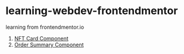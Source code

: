 # learning-webdev-frontendmentor
learning from frontendmentor.io <br>
1. <a href="https://armeetjatyani.com/learning-webdev-frontendmentor/newbie/nft-preview-card-component-main/index.html" target="_blank">NFT Card Component</a>
2. <a href="https://armeetjatyani.com/learning-webdev-frontendmentor/newbie/order-summary-component-main/index.html" target="_blank">Order Summary Component</a>
